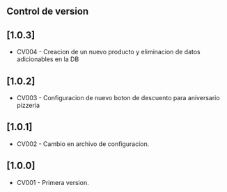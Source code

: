 ## Control de version

## [1.0.3]
* CV004 - Creacion de un nuevo producto y eliminacion de datos adicionables en la DB

## [1.0.2]
* CV003 - Configuracion de nuevo boton de descuento para aniversario pizzeria

## [1.0.1]
* CV002 - Cambio en archivo de configuracion.

## [1.0.0]
* CV001 - Primera version.
